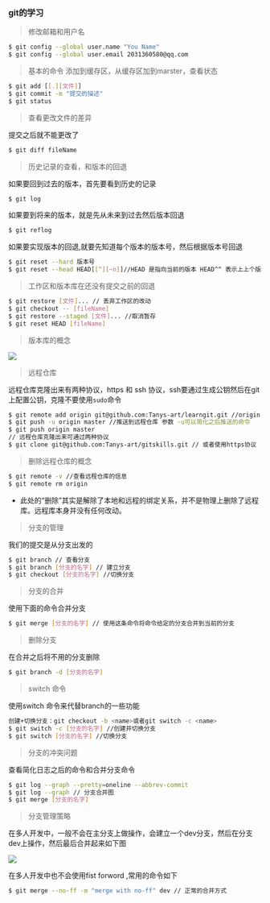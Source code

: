 ### git的学习

> 修改邮箱和用户名

```bash
$ git config --global user.name "You Name"
$ git config --global user.email 2031360580@qq.com
```
> 基本的命令
添加到缓存区，从缓存区加到marster，查看状态
```bash
$ git add [[.][文件]]
$ git commit -m "提交的描述"
$ git status
```
> 查看更改文件的差异

提交之后就不能更改了

```bash
$ git diff fileName
```

> 历史记录的查看，和版本的回退

如果要回到过去的版本，首先要看到历史的记录
```bash
$ git log
```
如果要到将来的版本，就是先从未来到过去然后版本回退
```bash
$ git reflog
```
如果要实现版本的回退,就要先知道每个版本的版本号，然后根据版本号回退
```bash
$ git reset --hard 版本号
$ git reset --head HEAD[[^][~n]]//HEAD 是指向当前的版本 HEAD^^ 表示上上个版本
```
> 工作区和版本库在还没有提交之前的回退
```bash
$ git restore [文件]... // 丢弃工作区的改动
$ git checkout -- [fileName]
$ git restore --staged [文件]... //取消暂存
$ git reset HEAD [fileName]
```
> 版本库的概念

<image src="https://static.liaoxuefeng.com/files/attachments/919020037470528/0">

> 远程仓库

远程仓库克隆出来有两种协议，https 和 ssh 协议，ssh要通过生成公钥然后在git上配置公钥，克隆不要使用```sudo```命令
```bash
$ git remote add origin git@github.com:Tanys-art/learngit.git //origin 建立关联
$ git push -u origin master //推送到远程仓库 参数 -u可以简化之后推送的命令
$ git push origin master
// 远程仓库克隆出来可通过两种协议
$ git clone git@github.com:Tanys-art/gitskills.git // 或者使用https协议
```

> 删除远程仓库的概念

```bash
$ git remote -v //查看远程仓库的信息
$ git remote rm origin
```
+ 此处的“删除”其实是解除了本地和远程的绑定关系，并不是物理上删除了远程库。远程库本身并没有任何改动。

> 分支的管理

我们的提交是从分支出发的
```bash
$ git branch // 查看分支
$ git branch [分支的名字] // 建立分支
$ git checkout [分支的名字] //切换分支
```
> 分支的合并

使用下面的命令合并分支

```bash
$ git merge [分支的名字] // 使用这条命令将命令给定的分支合并到当前的分支
```

> 删除分支

在合并之后将不用的分支删除

```bash
$ git branch -d [分支的名字] 
```

> switch 命令

使用switch 命令来代替branch的一些功能

```bash
创建+切换分支：git checkout -b <name>或者git switch -c <name>
$ git switch -c [分支的名字] //创建并切换分支
$ git switch [分支的名字] //切换分支
```

> 分支的冲突问题

查看简化日志之后的命令和合并分支命令

```bash
$ git log --graph --pretty=oneline --abbrev-commit
$ git log --graph // 分支合并图
$ git merge [分支的名字]
```

> 分支管理策略

在多人开发中，一般不会在主分支上做操作，会建立一个dev分支，然后在分支dev上操作，然后最后合并起来如下图

<image src = "https://static.liaoxuefeng.com/files/attachments/919023260793600/0"></image>

在多人开发中也不会使用fist forword ,常用的命令如下

```bash
$ git merge --no-ff -m "merge with no-ff" dev // 正常的合并方式
```
